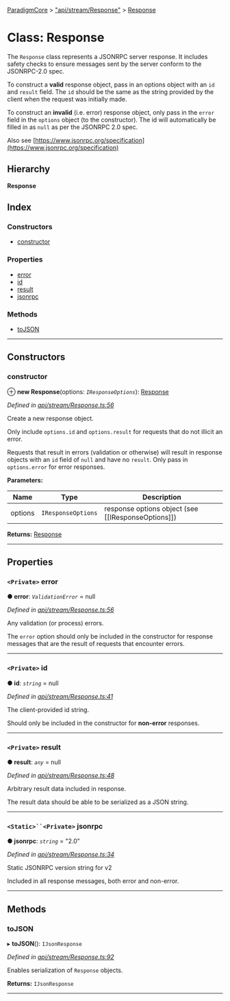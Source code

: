[ParadigmCore](../README.md) > ["api/stream/Response"](../modules/_api_stream_response_.md) > [Response](../classes/_api_stream_response_.response.md)

# Class: Response

The `Response` class represents a JSONRPC server response. It includes safety checks to ensure messages sent by the server conform to the JSONRPC-2.0 spec.

To construct a **valid** response object, pass in an options object with an `id` and `result` field. The `id` should be the same as the string provided by the client when the request was initially made.

To construct an **invalid** (i.e. error) response object, only pass in the `error` field in the `options` object (to the constructor). The id will automatically be filled in as `null` as per the JSONRPC 2.0 spec.

Also see [https://www.jsonrpc.org/specification](https://www.jsonrpc.org/specification)

## Hierarchy

**Response**

## Index

### Constructors

* [constructor](_api_stream_response_.response.md#constructor)

### Properties

* [error](_api_stream_response_.response.md#error)
* [id](_api_stream_response_.response.md#id)
* [result](_api_stream_response_.response.md#result)
* [jsonrpc](_api_stream_response_.response.md#jsonrpc)

### Methods

* [toJSON](_api_stream_response_.response.md#tojson)

---

## Constructors

<a id="constructor"></a>

###  constructor

⊕ **new Response**(options: *`IResponseOptions`*): [Response](_api_stream_response_.response.md)

*Defined in [api/stream/Response.ts:56](https://github.com/paradigmfoundation/paradigmcore/blob/80c3bb7/src/api/stream/Response.ts#L56)*

Create a new response object.

Only include `options.id` and `options.result` for requests that do not illicit an error.

Requests that result in errors (validation or otherwise) will result in response objects with an `id` field of `null` and have no `result`. Only pass in `options.error` for error responses.

**Parameters:**

| Name | Type | Description |
| ------ | ------ | ------ |
| options | `IResponseOptions` |  response options object (see \[\[IResponseOptions\]\]) |

**Returns:** [Response](_api_stream_response_.response.md)

___

## Properties

<a id="error"></a>

### `<Private>` error

**● error**: *`ValidationError`* =  null

*Defined in [api/stream/Response.ts:56](https://github.com/paradigmfoundation/paradigmcore/blob/80c3bb7/src/api/stream/Response.ts#L56)*

Any validation (or process) errors.

The `error` option should only be included in the constructor for response messages that are the result of requests that encounter errors.

___
<a id="id"></a>

### `<Private>` id

**● id**: *`string`* =  null

*Defined in [api/stream/Response.ts:41](https://github.com/paradigmfoundation/paradigmcore/blob/80c3bb7/src/api/stream/Response.ts#L41)*

The client-provided id string.

Should only be included in the constructor for **non-error** responses.

___
<a id="result"></a>

### `<Private>` result

**● result**: *`any`* =  null

*Defined in [api/stream/Response.ts:48](https://github.com/paradigmfoundation/paradigmcore/blob/80c3bb7/src/api/stream/Response.ts#L48)*

Arbitrary result data included in response.

The result data should be able to be serialized as a JSON string.

___
<a id="jsonrpc"></a>

### `<Static>``<Private>` jsonrpc

**● jsonrpc**: *`string`* = "2.0"

*Defined in [api/stream/Response.ts:34](https://github.com/paradigmfoundation/paradigmcore/blob/80c3bb7/src/api/stream/Response.ts#L34)*

Static JSONRPC version string for v2

Included in all response messages, both error and non-error.

___

## Methods

<a id="tojson"></a>

###  toJSON

▸ **toJSON**(): `IJsonResponse`

*Defined in [api/stream/Response.ts:92](https://github.com/paradigmfoundation/paradigmcore/blob/80c3bb7/src/api/stream/Response.ts#L92)*

Enables serialization of `Response` objects.

**Returns:** `IJsonResponse`

___

